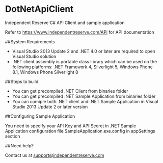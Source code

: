 DotNetApiClient
===============

Independent Reserve C# API Client and sample application

Refer to https://www.independentreserve.com/API  for API documentation

##System Requirements

* Visual Studio 2013 Update 2 and .NET 4.0 or later are required to open Visual Studio solution
* .NET client assembly is portable class library which can be used on the following platforms: .NET Framework 4, Silverlight 5, Windows Phone 8.1, Windows Phone Silverlight 8

##Steps to build

* You can get precompiled .NET Client from binaries folder
* You can get precompiled .NET Sample Application from binaries folder
* You can comiple both .NET client and .NET Sample Application in Visual Studio 2013 Update 2 or later version

##Configuring Sample Application

You need to specify your API Key and API Secret in .NET Sample Application configuration file SampleApplication.exe.config in appSettings section

##Need help?

Contact us at support@independentreserve.com

